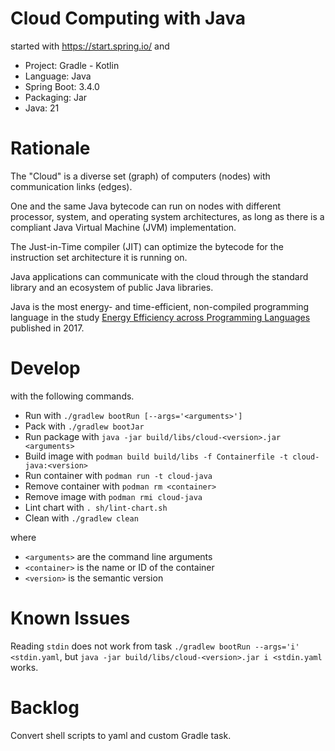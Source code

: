# Cloud Computing with Java

started with https://start.spring.io/ and

- Project: Gradle - Kotlin
- Language: Java
- Spring Boot: 3.4.0
- Packaging: Jar
- Java: 21

# Rationale

The "Cloud" is a diverse set (graph) of computers (nodes)
with communication links (edges).

One and the same Java bytecode can run on nodes with different processor,
system, and operating system architectures,
as long as there is a compliant Java Virtual Machine (JVM) implementation.

The Just-in-Time compiler (JIT) can optimize the bytecode for the instruction set architecture it is running on.

Java applications can communicate with the cloud through the standard library
and an ecosystem of public Java libraries.

Java is the most energy- and time-efficient, non-compiled programming language
in the study [Energy Efficiency across Programming Languages](https://sites.google.com/view/energy-efficiency-languages)
published in 2017.

# Develop

with the following commands.

- Run with `./gradlew bootRun [--args='<arguments>']`
- Pack with `./gradlew bootJar`
- Run package with `java -jar build/libs/cloud-<version>.jar <arguments>`
- Build image with `podman build build/libs -f Containerfile -t cloud-java:<version>`
- Run container with `podman run -t cloud-java`
- Remove container with `podman rm <container>`
- Remove image with `podman rmi cloud-java`
- Lint chart with `. sh/lint-chart.sh`
- Clean with `./gradlew clean`

where
- `<arguments>` are the command line arguments
- `<container>` is the name or ID of the container
- `<version>` is the semantic version

# Known Issues

Reading `stdin` does not work from task `./gradlew bootRun --args='i' <stdin.yaml`,
but `java -jar build/libs/cloud-<version>.jar i <stdin.yaml` works.

# Backlog

Convert shell scripts to yaml and custom Gradle task.
